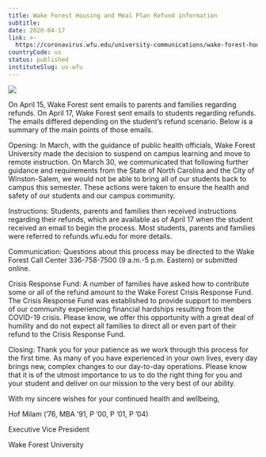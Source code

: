 ```yaml
---
title: Wake Forest Housing and Meal Plan Refund information
subtitle: 
date: 2020-04-17
link: >-
  https://coronavirus.wfu.edu/university-communications/wake-forest-housing-and-meal-plan-refund-information/
countryCode: us
status: published
instituteSlug: us-wfu
---
```

![](https://coronavirus.wfu.edu/wp-content/themes/foundation_main/favicon.ico)

On April 15, Wake Forest sent emails to parents and families regarding refunds. On April 17, Wake Forest sent emails to students regarding refunds. The emails differed depending on the student’s refund scenario. Below is a summary of the main points of those emails.

Opening: In March, with the guidance of public health officials, Wake Forest University made the decision to suspend on campus learning and move to remote instruction. On March 30, we communicated that following further guidance and requirements from the State of North Carolina and the City of Winston-Salem, we would not be able to bring all of our students back to campus this semester. These actions were taken to ensure the health and safety of our students and our campus community.

Instructions: Students, parents and families then received instructions regarding their refunds, which are available as of April 17 when the student received an email to begin the process. Most students, parents and families were referred to refunds.wfu.edu for more details.

Communication: Questions about this process may be directed to the Wake Forest Call Center 336-758-7500 (9 a.m.-5 p.m. Eastern) or submitted online.

Crisis Response Fund: A number of families have asked how to contribute some or all of the refund amount to the Wake Forest Crisis Response Fund. The Crisis Response Fund was established to provide support to members of our community experiencing financial hardships resulting from the COVID-19 crisis. Please know, we offer this opportunity with a great deal of humility and do not expect all families to direct all or even part of their refund to the Crisis Response Fund.

Closing: Thank you for your patience as we work through this process for the first time. As many of you have experienced in your own lives, every day brings new, complex changes to our day-to-day operations. Please know that it is of the utmost importance to us to do the right thing for you and your student and deliver on our mission to the very best of our ability.

With my sincere wishes for your continued health and wellbeing,

Hof Milam (’76, MBA ’91, P ’00, P ’01, P ’04)

Executive Vice President

Wake Forest University